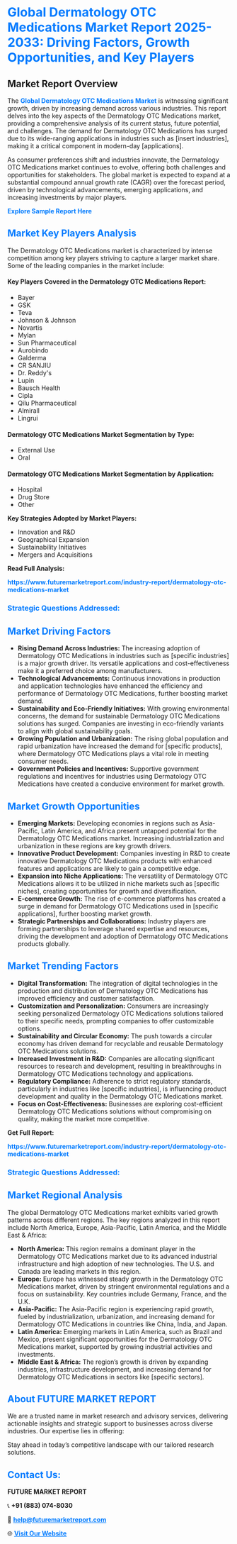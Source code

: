 <h1 style="color: #007BFF;">Global Dermatology OTC Medications Market Report 2025-2033: Driving Factors, Growth Opportunities, and Key Players</h1>

<section id="overview">
<h2>Market Report Overview</h2>
<p>The <a href="https://www.futuremarketreport.com/industry-report/dermatology-otc-medications-market" style="color: #007BFF; text-decoration: none;"><strong>Global Dermatology OTC Medications Market</strong></a> is witnessing significant growth, driven by increasing demand across various industries. This report delves into the key aspects of the Dermatology OTC Medications market, providing a comprehensive analysis of its current status, future potential, and challenges. The demand for Dermatology OTC Medications has surged due to its wide-ranging applications in industries such as [insert industries], making it a critical component in modern-day [applications].</p>
<p>As consumer preferences shift and industries innovate, the Dermatology OTC Medications market continues to evolve, offering both challenges and opportunities for stakeholders. The global market is expected to expand at a substantial compound annual growth rate (CAGR) over the forecast period, driven by technological advancements, emerging applications, and increasing investments by major players.</p>
</section>

<section id="overview">
<p><a href="https://www.futuremarketreport.com/request-sample/reportId=28669" style="color: #007BFF; text-decoration: none;"><strong>Explore Sample Report Here</strong></a></p>
</section>

<section id="key-players">
<h2 style="color: #007BFF;">Market Key Players Analysis</h2>
<p>The Dermatology OTC Medications market is characterized by intense competition among key players striving to capture a larger market share. Some of the leading companies in the market include:</p>
<h4>Key Players Covered in the Dermatology OTC Medications Report:</h4>
<ul><li>Bayer</li><li>GSK</li><li>Teva</li><li>Johnson &amp; Johnson</li><li>Novartis</li><li>Mylan</li><li>Sun Pharmaceutical</li><li>Aurobindo</li><li>Galderma</li><li>CR SANJIU</li><li>Dr. Reddy&#039;s</li><li>Lupin</li><li>Bausch Health</li><li>Cipla</li><li>Qilu Pharmaceutical</li><li>Almirall</li><li>Lingrui</li></ul>
<h4>Dermatology OTC Medications Market Segmentation by Type:</h4>
<ul><li>External Use</li><li>Oral</li></ul>

<h4>Dermatology OTC Medications Market Segmentation by Application:</h4>
<ul><li>Hospital</li><li>Drug Store</li><li>Other</li></ul>
<p><strong>Key Strategies Adopted by Market Players:</strong></p>
<ul>
<li>Innovation and R&D</li>
<li>Geographical Expansion</li>
<li>Sustainability Initiatives</li>
<li>Mergers and Acquisitions</li>
</ul>
</section>

<section>
<p><strong>Read Full Analysis: </strong></p><a href="https://www.futuremarketreport.com/industry-report/dermatology-otc-medications-market" style="color: #007BFF; text-decoration: none;"><strong>https://www.futuremarketreport.com/industry-report/dermatology-otc-medications-market</strong></a>
<h3 style="color: #007BFF;">Strategic Questions Addressed:</h3>
</section>

<section id="driving-factors">
<h2 style="color: #007BFF;">Market Driving Factors</h2>
<ul>
<li><strong>Rising Demand Across Industries:</strong> The increasing adoption of Dermatology OTC Medications in industries such as [specific industries] is a major growth driver. Its versatile applications and cost-effectiveness make it a preferred choice among manufacturers.</li>
<li><strong>Technological Advancements:</strong> Continuous innovations in production and application technologies have enhanced the efficiency and performance of Dermatology OTC Medications, further boosting market demand.</li>
<li><strong>Sustainability and Eco-Friendly Initiatives:</strong> With growing environmental concerns, the demand for sustainable Dermatology OTC Medications solutions has surged. Companies are investing in eco-friendly variants to align with global sustainability goals.</li>
<li><strong>Growing Population and Urbanization:</strong> The rising global population and rapid urbanization have increased the demand for [specific products], where Dermatology OTC Medications plays a vital role in meeting consumer needs.</li>
<li><strong>Government Policies and Incentives:</strong> Supportive government regulations and incentives for industries using Dermatology OTC Medications have created a conducive environment for market growth.</li>
</ul>
</section>

<section id="growth-opportunities">
<h2 style="color: #007BFF;">Market Growth Opportunities</h2>
<ul>
<li><strong>Emerging Markets:</strong> Developing economies in regions such as Asia-Pacific, Latin America, and Africa present untapped potential for the Dermatology OTC Medications market. Increasing industrialization and urbanization in these regions are key growth drivers.</li>
<li><strong>Innovative Product Development:</strong> Companies investing in R&D to create innovative Dermatology OTC Medications products with enhanced features and applications are likely to gain a competitive edge.</li>
<li><strong>Expansion into Niche Applications:</strong> The versatility of Dermatology OTC Medications allows it to be utilized in niche markets such as [specific niches], creating opportunities for growth and diversification.</li>
<li><strong>E-commerce Growth:</strong> The rise of e-commerce platforms has created a surge in demand for Dermatology OTC Medications used in [specific applications], further boosting market growth.</li>
<li><strong>Strategic Partnerships and Collaborations:</strong> Industry players are forming partnerships to leverage shared expertise and resources, driving the development and adoption of Dermatology OTC Medications products globally.</li>
</ul>
</section>

<section id="trending-factors">
<h2 style="color: #007BFF;">Market Trending Factors</h2>
<ul>
<li><strong>Digital Transformation:</strong> The integration of digital technologies in the production and distribution of Dermatology OTC Medications has improved efficiency and customer satisfaction.</li>
<li><strong>Customization and Personalization:</strong> Consumers are increasingly seeking personalized Dermatology OTC Medications solutions tailored to their specific needs, prompting companies to offer customizable options.</li>
<li><strong>Sustainability and Circular Economy:</strong> The push towards a circular economy has driven demand for recyclable and reusable Dermatology OTC Medications solutions.</li>
<li><strong>Increased Investment in R&D:</strong> Companies are allocating significant resources to research and development, resulting in breakthroughs in Dermatology OTC Medications technology and applications.</li>
<li><strong>Regulatory Compliance:</strong> Adherence to strict regulatory standards, particularly in industries like [specific industries], is influencing product development and quality in the Dermatology OTC Medications market.</li>
<li><strong>Focus on Cost-Effectiveness:</strong> Businesses are exploring cost-efficient Dermatology OTC Medications solutions without compromising on quality, making the market more competitive.</li>
</ul>
</section>

<section>
<p><strong>Get Full Report: </strong></p><a href="https://www.futuremarketreport.com/industry-report/dermatology-otc-medications-market" style="color: #007BFF; text-decoration: none;"><strong>https://www.futuremarketreport.com/industry-report/dermatology-otc-medications-market</strong></a>
<h3 style="color: #007BFF;">Strategic Questions Addressed:</h3>
</section>


<section id="regional-analysis">
<h2 style="color: #007BFF;">Market Regional Analysis</h2>
<p>The global Dermatology OTC Medications market exhibits varied growth patterns across different regions. The key regions analyzed in this report include North America, Europe, Asia-Pacific, Latin America, and the Middle East & Africa:</p>
<ul>
<li><strong>North America:</strong> This region remains a dominant player in the Dermatology OTC Medications market due to its advanced industrial infrastructure and high adoption of new technologies. The U.S. and Canada are leading markets in this region.</li>
<li><strong>Europe:</strong> Europe has witnessed steady growth in the Dermatology OTC Medications market, driven by stringent environmental regulations and a focus on sustainability. Key countries include Germany, France, and the U.K.</li>
<li><strong>Asia-Pacific:</strong> The Asia-Pacific region is experiencing rapid growth, fueled by industrialization, urbanization, and increasing demand for Dermatology OTC Medications in countries like China, India, and Japan.</li>
<li><strong>Latin America:</strong> Emerging markets in Latin America, such as Brazil and Mexico, present significant opportunities for the Dermatology OTC Medications market, supported by growing industrial activities and investments.</li>
<li><strong>Middle East & Africa:</strong> The region’s growth is driven by expanding industries, infrastructure development, and increasing demand for Dermatology OTC Medications in sectors like [specific sectors].</li>
</ul>
</section>

<footer>
<h2 style="color: #007BFF;">About FUTURE MARKET REPORT</h2>
<p>We are a trusted name in market research and advisory services, delivering actionable insights and strategic support to businesses across diverse industries. Our expertise lies in offering:</p>

<p>Stay ahead in today’s competitive landscape with our tailored research solutions.</p>

<h2 style="color: #007BFF;">Contact Us:</h2>
<p><strong>FUTURE MARKET REPORT</strong></p>
<p>📞 <strong>+91 (883) 074-8030</strong></p>
<p>📧 <strong><a href="mailto:help@futuremarketreport.com" style="color: #007BFF;">help@futuremarketreport.com</a></strong></p>
<p>🌐 <strong><a href="https://www.futuremarketreport.com/" style="color: #007BFF;">Visit Our Website</a></strong></p>
</footer>